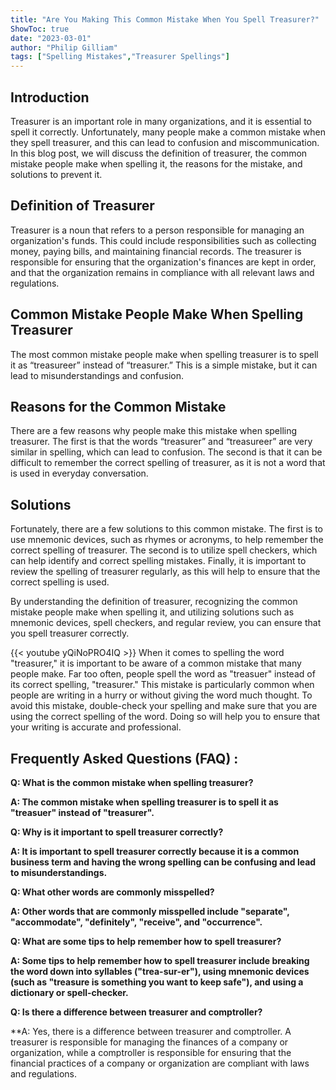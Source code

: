 ```yaml
---
title: "Are You Making This Common Mistake When You Spell Treasurer?"
ShowToc: true 
date: "2023-03-01"
author: "Philip Gilliam" 
tags: ["Spelling Mistakes","Treasurer Spellings"]
---
```

## Introduction

Treasurer is an important role in many organizations, and it is essential to spell it correctly. Unfortunately, many people make a common mistake when they spell treasurer, and this can lead to confusion and miscommunication. In this blog post, we will discuss the definition of treasurer, the common mistake people make when spelling it, the reasons for the mistake, and solutions to prevent it. 

## Definition of Treasurer

Treasurer is a noun that refers to a person responsible for managing an organization's funds. This could include responsibilities such as collecting money, paying bills, and maintaining financial records. The treasurer is responsible for ensuring that the organization's finances are kept in order, and that the organization remains in compliance with all relevant laws and regulations. 

## Common Mistake People Make When Spelling Treasurer

The most common mistake people make when spelling treasurer is to spell it as “treasureer” instead of “treasurer.” This is a simple mistake, but it can lead to misunderstandings and confusion. 

## Reasons for the Common Mistake

There are a few reasons why people make this mistake when spelling treasurer. The first is that the words “treasurer” and “treasureer” are very similar in spelling, which can lead to confusion. The second is that it can be difficult to remember the correct spelling of treasurer, as it is not a word that is used in everyday conversation. 

## Solutions

Fortunately, there are a few solutions to this common mistake. The first is to use mnemonic devices, such as rhymes or acronyms, to help remember the correct spelling of treasurer. The second is to utilize spell checkers, which can help identify and correct spelling mistakes. Finally, it is important to review the spelling of treasurer regularly, as this will help to ensure that the correct spelling is used. 

By understanding the definition of treasurer, recognizing the common mistake people make when spelling it, and utilizing solutions such as mnemonic devices, spell checkers, and regular review, you can ensure that you spell treasurer correctly.

{{< youtube yQiNoPRO4IQ >}} 
When it comes to spelling the word "treasurer," it is important to be aware of a common mistake that many people make. Far too often, people spell the word as "treasuer" instead of its correct spelling, "treasurer." This mistake is particularly common when people are writing in a hurry or without giving the word much thought. To avoid this mistake, double-check your spelling and make sure that you are using the correct spelling of the word. Doing so will help you to ensure that your writing is accurate and professional.

## Frequently Asked Questions (FAQ) :
**Q: What is the common mistake when spelling treasurer?**

**A: The common mistake when spelling treasurer is to spell it as "treasuer" instead of "treasurer".**

**Q: Why is it important to spell treasurer correctly?**

**A: It is important to spell treasurer correctly because it is a common business term and having the wrong spelling can be confusing and lead to misunderstandings.**

**Q: What other words are commonly misspelled?**

**A: Other words that are commonly misspelled include "separate", "accommodate", "definitely", "receive", and "occurrence".**

**Q: What are some tips to help remember how to spell treasurer?**

**A: Some tips to help remember how to spell treasurer include breaking the word down into syllables ("trea-sur-er"), using mnemonic devices (such as "treasure is something you want to keep safe"), and using a dictionary or spell-checker.**

**Q: Is there a difference between treasurer and comptroller?**

**A: Yes, there is a difference between treasurer and comptroller. A treasurer is responsible for managing the finances of a company or organization, while a comptroller is responsible for ensuring that the financial practices of a company or organization are compliant with laws and regulations.





